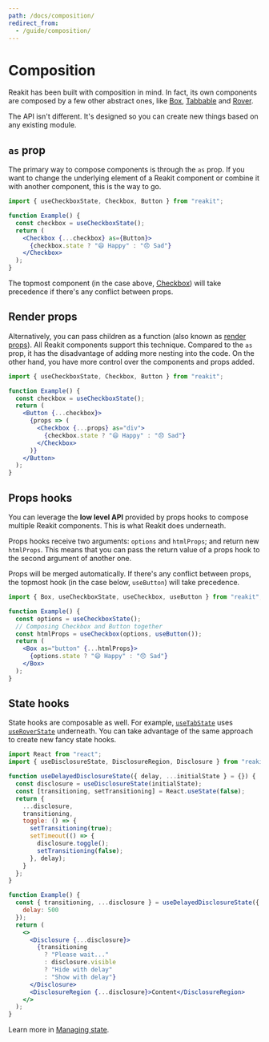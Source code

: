```yaml
---
path: /docs/composition/
redirect_from:
  - /guide/composition/
---
```


# Composition

Reakit has been built with composition in mind. In fact, its own components are composed by a few other abstract ones, like [Box](/docs/box/), [Tabbable](/docs/tabbable/) and [Rover](/docs/rover/).

The API isn't different. It's designed so you can create new things based on any existing module.

<carbon-ad></carbon-ad>

## `as` prop

The primary way to compose components is through the `as` prop. If you want to change the underlying element of a Reakit component or combine it with another component, this is the way to go.

```jsx
import { useCheckboxState, Checkbox, Button } from "reakit";

function Example() {
  const checkbox = useCheckboxState();
  return (
    <Checkbox {...checkbox} as={Button}>
      {checkbox.state ? "😄 Happy" : "😞 Sad"}
    </Checkbox>
  );
}
```

The topmost component (in the case above, [Checkbox](/docs/checkbox/)) will take precedence if there's any conflict between props.

## Render props

Alternatively, you can pass children as a function (also known as [render props](https://reactjs.org/docs/render-props.html)). All Reakit components support this technique. Compared to the `as` prop, it has the disadvantage of adding more nesting into the code. On the other hand, you have more control over the components and props added.

```jsx
import { useCheckboxState, Checkbox, Button } from "reakit";

function Example() {
  const checkbox = useCheckboxState();
  return (
    <Button {...checkbox}>
      {props => (
        <Checkbox {...props} as="div">
          {checkbox.state ? "😄 Happy" : "😞 Sad"}
        </Checkbox>
      )}
    </Button>
  );
}
```

## Props hooks

You can leverage the **low level API** provided by props hooks to compose multiple Reakit components. This is what Reakit does underneath.

Props hooks receive two arguments: `options` and `htmlProps`; and return new `htmlProps`. This means that you can pass the return value of a props hook to the second argument of another one.

Props will be merged automatically. If there's any conflict between props, the topmost hook (in the case below, `useButton`) will take precedence.

```jsx
import { Box, useCheckboxState, useCheckbox, useButton } from "reakit";

function Example() {
  const options = useCheckboxState();
  // Composing Checkbox and Button together
  const htmlProps = useCheckbox(options, useButton());
  return (
    <Box as="button" {...htmlProps}>
      {options.state ? "😄 Happy" : "😞 Sad"}
    </Box>
  );
}
```

## State hooks

State hooks are composable as well. For example, [`useTabState`](/docs/tab/) uses [`useRoverState`](/docs/rover/) underneath. You can take advantage of the same approach to create new fancy state hooks.

```jsx
import React from "react";
import { useDisclosureState, DisclosureRegion, Disclosure } from "reakit";

function useDelayedDisclosureState({ delay, ...initialState } = {}) {
  const disclosure = useDisclosureState(initialState);
  const [transitioning, setTransitioning] = React.useState(false);
  return {
    ...disclosure,
    transitioning,
    toggle: () => {
      setTransitioning(true);
      setTimeout(() => {
        disclosure.toggle();
        setTransitioning(false);
      }, delay);
    }
  };
}

function Example() {
  const { transitioning, ...disclosure } = useDelayedDisclosureState({
    delay: 500
  });
  return (
    <>
      <Disclosure {...disclosure}>
        {transitioning
          ? "Please wait..."
          : disclosure.visible
          ? "Hide with delay"
          : "Show with delay"}
      </Disclosure>
      <DisclosureRegion {...disclosure}>Content</DisclosureRegion>
    </>
  );
}
```

Learn more in [Managing state](/docs/managing-state/).
